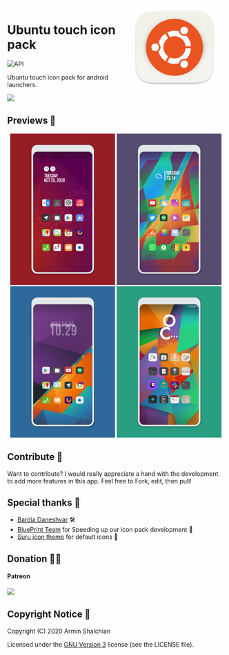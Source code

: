 <img src="preview/icon_default.png" width="192" align="right" hspace="20" />

Ubuntu touch icon pack
======

![API](https://img.shields.io/badge/API-16%2B-34bf49.svg)


Ubuntu touch icon pack for android launchers.

<a target="_blank" href="https://play.google.com/store/apps/details?id=co.aseman.ubuntu_touch_icons">
<img src="https://play.google.com/intl/en_us/badges/images/generic/en_badge_web_generic.png" width="200"/></a>

## Previews 📱

<p align="center">
<img src="preview/preview_1.jpg" height="350"/>
<img src="preview/preview_2.jpg" height="350"/>
<img src="preview/preview_3.jpg" height="350"/>
<img src="preview/preview_4.jpg" height="350"/>



## Contribute 🧩

Want to contribute? I would really appreciate a hand with the development to add more features in this app.
Feel free to Fork, edit, then pull!



## Special thanks 🙌

- [Bardia Daneshvar](https://github.com/realbardia) 🛠
- [BluePrint Team](https://github.com/jahirfiquitiva/Blueprint) for Speeding up our icon pack development 📱
- [Suru icon theme](https://github.com/snwh/suru-icon-theme) for default icons 🎨



## Donation ✌🏻

#### Patreon

<a href="https://www.patreon.com/shalchian">
    <img src="https://c5.patreon.com/external/logo/become_a_patron_button@2x.png" width="160">
</a>



## Copyright Notice 📝

Copyright (C) 2020 Armin Shalchian

Licensed under the [GNU Version 3](https://www.gnu.org/licenses/gpl-3.0.en.html) license (see the LICENSE file).